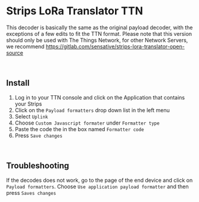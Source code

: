 # Strips LoRa Translator TTN

This decoder is basically the same as the original payload decoder, with the exceptions of a few edits to fit the TTN format.
Please note that this version should only be used with The Things Network, for other Network Servers, we recommend https://gitlab.com/sensative/strips-lora-translator-open-source


<br>

## Install

1. Log in to your TTN console and click on the Application that contains your Strips
2. Click on the `Payload formatters` drop down list in the left menu
3. Select `Uplink`
4. Choose `Custom Javascript formater` under `Formatter type`
5. Paste the code the in the box named `Formatter code`
6. Press `Save changes`

<br>

## Troubleshooting

If the decodes does not work, go to the page of the end device and click on `Payload formatters`. Choose `Use application payload formatter` and then press `Saves changes`
